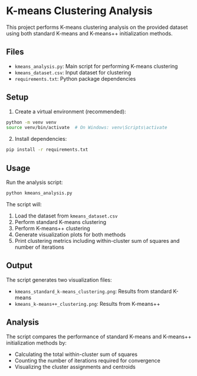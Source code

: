 # K-means Clustering Analysis

This project performs K-means clustering analysis on the provided dataset using both standard K-means and K-means++ initialization methods.

## Files
- `kmeans_analysis.py`: Main script for performing K-means clustering
- `kmeans_dataset.csv`: Input dataset for clustering
- `requirements.txt`: Python package dependencies

## Setup
1. Create a virtual environment (recommended):
```bash
python -m venv venv
source venv/bin/activate  # On Windows: venv\Scripts\activate
```

2. Install dependencies:
```bash
pip install -r requirements.txt
```

## Usage
Run the analysis script:
```bash
python kmeans_analysis.py
```

The script will:
1. Load the dataset from `kmeans_dataset.csv`
2. Perform standard K-means clustering
3. Perform K-means++ clustering
4. Generate visualization plots for both methods
5. Print clustering metrics including within-cluster sum of squares and number of iterations

## Output
The script generates two visualization files:
- `kmeans_standard_k-means_clustering.png`: Results from standard K-means
- `kmeans_k-means++_clustering.png`: Results from K-means++

## Analysis
The script compares the performance of standard K-means and K-means++ initialization methods by:
- Calculating the total within-cluster sum of squares
- Counting the number of iterations required for convergence
- Visualizing the cluster assignments and centroids 